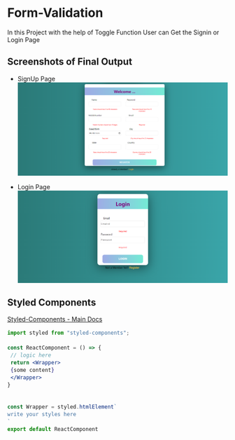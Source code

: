 # Form-Validation 
 
In this Project with the help of Toggle Function User can Get the Signin or Login Page 

## Screenshots of Final Output

- SignUp Page
![SignupPage](screenshots/Signup.png)

- Login Page
![LoginPage](screenshots/Login.png)

## Styled Components

[Styled-Components - Main Docs](https://styled-components.com/)

```jsx
import styled from "styled-components";

const ReactComponent = () => {
 // logic here
 return <Wrapper>
 {some content}
 </Wrapper>
}


const Wrapper = styled.htmlElement`
write your styles here
`
export default ReactComponent
```


 
